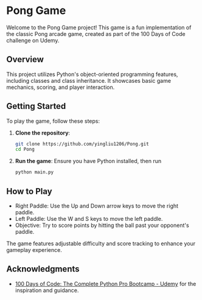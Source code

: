 # Pong Game

Welcome to the Pong Game project! This game is a fun implementation of the classic Pong arcade game, created as part of the 100 Days of Code challenge on Udemy.

## Overview

This project utilizes Python's object-oriented programming features, including classes and class inheritance. It showcases basic game mechanics, scoring, and player interaction.

## Getting Started

To play the game, follow these steps:

1. **Clone the repository**:
   ```bash
   git clone https://github.com/yingliu1206/Pong.git
   cd Pong

2. **Run the game**: Ensure you have Python installed, then run
   ```bash
   python main.py

## How to Play
- Right Paddle: Use the Up and Down arrow keys to move the right paddle.
- Left Paddle: Use the W and S keys to move the left paddle.
- Objective: Try to score points by hitting the ball past your opponent's paddle.

The game features adjustable difficulty and score tracking to enhance your gameplay experience.


## Acknowledgments
- [100 Days of Code: The Complete Python Pro Bootcamp - Udemy](https://www.udemy.com/course/100-days-of-code) for the inspiration and guidance.
